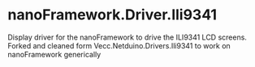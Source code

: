 # nanoFramework.Driver.Ili9341

Display driver for the nanoFramework to drive the ILI9341 LCD screens.
Forked and cleaned form Vecc.Netduino.Drivers.Ili9341 to work on nanoFramework generically
